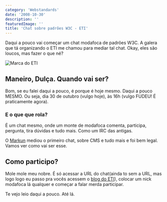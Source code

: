 ```yaml
---
category: 'Webstandards'
date: '2008-10-30'
description: ''
featuredImage: ''
title: 'Chat sobre padrões W3C - ETI'
---
```


Daqui a pouco vai começar um chat modafoca de padrões W3C. A galera que tá organizando o ETI me chamou para mediar tal chat. Okay, eles são loucos, mas fazer o que né?

![Marca do ETI](/assets/images/posts/logo-eti-maior.jpg)

## Maneiro, Dulça. Quando vai ser?

Bom, se eu falei daqui a pouco, é porque é hoje mesmo. Daqui a pouco MESMO. Ou seja, dia 30 de outubro (vulgo hoje), às 16h (vulgo FUDEU! É praticamente agora).

### E o que que rola?

É um chat mesmo, onde um monte de modafoca comenta, participa, pergunta, tira dúvidas e tudo mais. Como um IRC das antigas.

O [Markun](http://blog.markun.com.br/) mediou o primeiro chat, sobre CMS e tudo mais e foi bem legal. Vamos ver como vai ser esse.

## Como participo?

Mole mole meu nobre. É só acessar a URL do chat(ainda to sem a URL, mas logo logo eu passo pra vocês acessem o [blog do ETI](http://www.encontrodeti.com.br/site/?page_id=319)), colocar um nick modafoca lá qualquer e começar a falar merda participar.

Te vejo leio daqui a pouco. Até lá.
